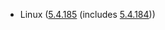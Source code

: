- Linux ([5.4.185](https://lwn.net/Articles/888113) (includes [5.4.184](https://lwn.net/Articles/887640)))
